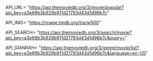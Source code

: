 API_URL= "https://api.themoviedb.org/3/movie/popular?api_key=a3e69b3b929b911d21793d43d1d96b7c"

API_IMG= "https://image.tmdb.org/t/p/w500"

API_SEARCH= "https://api.themoviedb.org/3/search/movie?api_key=a3e69b3b929b911d21793d43d1d96b7c&query="

API_GIANRAH= "https://api.themoviedb.org/3/genre/movie/list?api_key=a3e69b3b929b911d21793d43d1d96b7c&language=en-US"
